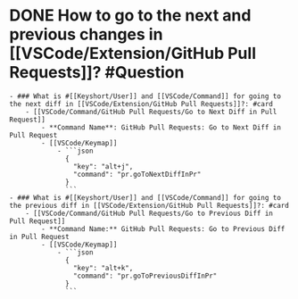 # DONE How to go to the next and previous changes in [[VSCode/Extension/GitHub Pull Requests]]? #Question
	- ### What is #[[Keyshort/User]] and [[VSCode/Command]] for going to the next diff in [[VSCode/Extension/GitHub Pull Requests]]?: #card
		- [[VSCode/Command/GitHub Pull Requests/Go to Next Diff in Pull Request]]
			- **Command Name**: GitHub Pull Requests: Go to Next Diff in Pull Request
			- [[VSCode/Keymap]]
				- ```json
				  {
				    "key": "alt+j",
				    "command": "pr.goToNextDiffInPr"
				  }
				  ```
	- ### What is #[[Keyshort/User]] and [[VSCode/Command]] for going to the previous diff in [[VSCode/Extension/GitHub Pull Requests]]?: #card
		- [[VSCode/Command/GitHub Pull Requests/Go to Previous Diff in Pull Request]]
			- **Command Name:** GitHub Pull Requests: Go to Previous Diff in Pull Request
			- [[VSCode/Keymap]]
				- ```json
				  {
				    "key": "alt+k",
				    "command": "pr.goToPreviousDiffInPr"
				  }
				  ```